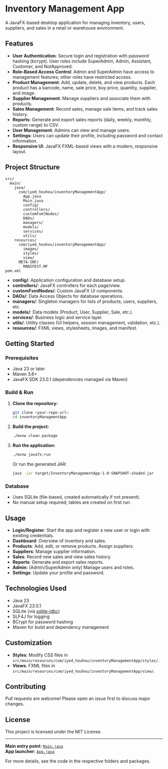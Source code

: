 # Inventory Management App

A JavaFX-based desktop application for managing inventory, users, suppliers, and sales in a retail or warehouse environment.

## Features

- **User Authentication**: Secure login and registration with password hashing (bcrypt). User roles include SuperAdmin, Admin, Assistant, Customer, and NotApproved.
- **Role-Based Access Control**: Admin and SuperAdmin have access to management features; other roles have restricted access.
- **Product Management**: Add, update, delete, and view products. Each product has a barcode, name, sale price, buy price, quantity, supplier, and image.
- **Supplier Management**: Manage suppliers and associate them with products.
- **Sales Management**: Record sales, manage sale items, and track sales history.
- **Reports**: Generate and export sales reports (daily, weekly, monthly, custom range) to CSV.
- **User Management**: Admins can view and manage users.
- **Settings**: Users can update their profile, including password and contact information.
- **Responsive UI**: JavaFX FXML-based views with a modern, responsive layout.

## Project Structure

```
src/
  main/
    java/
      com/iyed_houhou/inventoryManagementApp/
        App.java
        Main.java
        config/
        controllers/
        customFxmlNodes/
        DAOs/
        managers/
        models/
        services/
        utils/
    resources/
      com/iyed_houhou/inventoryManagementApp/
        images/
        styles/
        view/
      META-INF/
        MANIFEST.MF
pom.xml
```

- **config/**: Application configuration and database setup.
- **controllers/**: JavaFX controllers for each page/view.
- **customFxmlNodes/**: Custom JavaFX UI components.
- **DAOs/**: Data Access Objects for database operations.
- **managers/**: Singleton managers for lists of products, users, suppliers, etc.
- **models/**: Data models (Product, User, Supplier, Sale, etc.).
- **services/**: Business logic and service layer.
- **utils/**: Utility classes (UI helpers, session management, validation, etc.).
- **resources/**: FXML views, stylesheets, images, and manifest.

## Getting Started

### Prerequisites

- Java 23 or later
- Maven 3.6+
- JavaFX SDK 23.0.1 (dependencies managed via Maven)

### Build & Run

1. **Clone the repository:**
   ```sh
   git clone <your-repo-url>
   cd inventoryManagmentApp
   ```

2. **Build the project:**
   ```sh
   ./mvnw clean package
   ```

3. **Run the application:**
   ```sh
   ./mvnw javafx:run
   ```
   Or run the generated JAR:
   ```sh
   java -jar target/InventoryManagementApp-1.0-SNAPSHOT-shaded.jar
   ```

### Database

- Uses SQLite (file-based, created automatically if not present).
- No manual setup required; tables are created on first run.

## Usage

- **Login/Register**: Start the app and register a new user or login with existing credentials.
- **Dashboard**: Overview of inventory and sales.
- **Products**: Add, edit, or remove products. Assign suppliers.
- **Suppliers**: Manage supplier information.
- **Sales**: Record new sales and view sales history.
- **Reports**: Generate and export sales reports.
- **Admin**: (Admin/SuperAdmin only) Manage users and roles.
- **Settings**: Update your profile and password.

## Technologies Used

- Java 23
- JavaFX 23.0.1
- SQLite (via [sqlite-jdbc](https://github.com/xerial/sqlite-jdbc))
- SLF4J for logging
- BCrypt for password hashing
- Maven for build and dependency management

## Customization

- **Styles**: Modify CSS files in `src/main/resources/com/iyed_houhou/inventoryManagementApp/styles/`.
- **Views**: FXML files in `src/main/resources/com/iyed_houhou/inventoryManagementApp/view/`.

## Contributing

Pull requests are welcome! Please open an issue first to discuss major changes.

## License

This project is licensed under the MIT License.

---

**Main entry point:** [`Main.java`](src/main/java/com/iyed_houhou/inventoryManagementApp/Main.java)  
**App launcher:** [`App.java`](src/main/java/com/iyed_houhou/inventoryManagementApp/App.java)

For more details, see the code in the respective folders and packages.